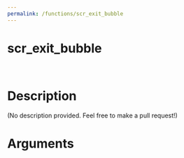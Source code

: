 ```yaml
---
permalink: /functions/scr_exit_bubble
---
```

# scr_exit_bubble  
&nbsp;  
# Description  
(No description provided. Feel free to make a pull request!) 
&nbsp;  
# Arguments


